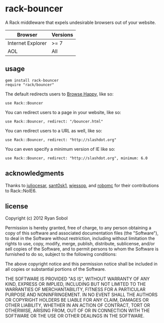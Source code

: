 # rack-bouncer

A Rack middleware that expels undesirable browsers out of your website.

| Browser           | Versions |
|-------------------|----------|
| Internet Explorer | >= 7     |
| AOL               | All      |

## usage

    gem install rack-bouncer
    require "rack/bouncer"

The default redirects users to [Browse Happy](http://browsehappy.com/), like so:

    use Rack::Bouncer

You can redirect users to a page in your website, like so:

    use Rack::Bouncer, redirect: "/bouncer.html"

You can redirect users to a URL as well, like so:

    use Rack::Bouncer, redirect: "http://slashdot.org"

You can even specify a minimum version of IE like so:

    use Rack::Bouncer, redirect: "http://slashdot.org", minimum: 6.0

## acknowledgments

Thanks to [juliocesar](http://github.com/juliocesar), [sant0sk1](http://github.com/sant0sk1), [wjessop](http://github.com/wjessop), and [robomc](https://github.com/robomc) for their contributions to Rack::NoIE6.

## license

Copyright (c) 2012 Ryan Sobol

Permission is hereby granted, free of charge, to any person obtaining a copy of this software and associated documentation files (the "Software"), to deal in the Software without restriction, including without limitation the rights to use, copy, modify, merge, publish, distribute, sublicense, and/or sell copies of the Software, and to permit persons to whom the Software is furnished to do so, subject to the following conditions:

The above copyright notice and this permission notice shall be included in all copies or substantial portions of the Software.

THE SOFTWARE IS PROVIDED "AS IS", WITHOUT WARRANTY OF ANY KIND, EXPRESS OR IMPLIED, INCLUDING BUT NOT LIMITED TO THE WARRANTIES OF MERCHANTABILITY, FITNESS FOR A PARTICULAR PURPOSE AND NONINFRINGEMENT. IN NO EVENT SHALL THE AUTHORS OR COPYRIGHT HOLDERS BE LIABLE FOR ANY CLAIM, DAMAGES OR OTHER LIABILITY, WHETHER IN AN ACTION OF CONTRACT, TORT OR OTHERWISE, ARISING FROM, OUT OF OR IN CONNECTION WITH THE SOFTWARE OR THE USE OR OTHER DEALINGS IN THE SOFTWARE.
